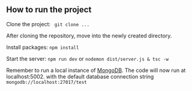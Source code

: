 ## How to run the project
Clone the project:
``` git clone ...```

After cloning the repository, move into the newly created directory.

Install packages:
``` npm install ```

Start the server:
``` npm run dev ```
or
``` nodemon dist/server.js & tsc -w ```

Remember to run a local instance of [MongoDB](https://www.mongodb.com/). The code will now run at localhost:5002. with the default database connection string ```mongodb://localhost:27017/test```
